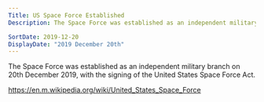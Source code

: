```yaml
---
Title: US Space Force Established
Description: The Space Force was established as an independent military branch on 20th December 2019, with the signing of the United States Space Force Act.

SortDate: 2019-12-20
DisplayDate: "2019 December 20th"
---
```


The Space Force was established as an independent military branch on 20th December 2019, with the signing of the United States Space Force Act.

https://en.m.wikipedia.org/wiki/United_States_Space_Force